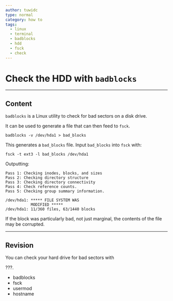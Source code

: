 ```yaml
---
author: tuwidc
type: normal
category: how to
tags:
  - linux
  - terminal
  - badblocks
  - hdd
  - fsck
  - check
---
```


# Check the HDD with `badblocks`


---

## Content

`badblocks` is a Linux utility to check for bad sectors on a disk drive. 

It can be used to generate a file that can then feed to `fsck`.

```plain-text
badblocks -v /dev/hda1 > bad_blocks
```

This generates a `bad_blocks` file. Input `bad_blocks` into `fsck` with:

```plain-text
fsck -t ext3 -l bad_blocks /dev/hda1
```

Outputting:

```plain-text
Pass 1: Checking inodes, blocks, and sizes
Pass 2: Checking directory structure
Pass 3: Checking directory connectivity
Pass 4: Check reference counts.
Pass 5: Checking group summary information.

/dev/hda1: ***** FILE SYSTEM WAS 
           MODIFIED *****
/dev/hda1: 11/360 files, 63/1440 blocks
```

If the block was particularly bad, not just marginal, the contents of the file may be corrupted.


---

## Revision

You can check your hard drive for bad sectors with 

???.

- badblocks
- fsck
- usermod
- hostname
